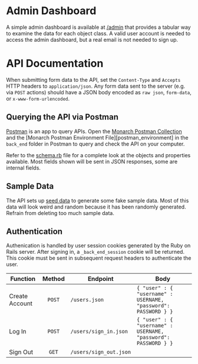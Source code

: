 # Admin Dashboard
A simple admin dashboard is available at [/admin][admin] that provides a tabular way to examine the data for each
object class. A valid user account is needed to access the admin dashboard, but a real email is not needed to sign up.

# API Documentation
When submitting form data to the API, set the `Content-Type` and `Accepts` HTTP headers to `application/json`. Any form
data sent to the server (e.g. via `POST` actions) should have a JSON body encoded as `raw json`, `form-data`, or
`x-www-form-urlencoded`.

## Querying the API via Postman
[Postman][postman_download] is an app to query APIs. Open the [Monarch Postman Collection][postman_collection] and 
the [Monarch Postman Environment File][postman_environment] in the `back_end` folder in Postman to query and check the 
API on your computer.

Refer to the [schema.rb][schema] file for a complete
look at the objects and properties available. Most fields shown will be sent in JSON responses, some are internal
fields.

## Sample Data
The API sets up [seed data][seeds] to generate some fake sample data. Most of this data will look weird and random 
because it has been randomly generated. Refrain from deleting too much sample data.  

## Authentication
Authenication is handled by user session cookies generated by the Ruby on Rails server. After signing in, a 
`_back_end_session` cookie will be returned. This cookie must be sent in subsequent request headers to authenticate the 
user.

| **Function**   | **Method** | **Endpoint**           | **Body**                                                       |
|----------------|:----------:|------------------------|----------------------------------------------------------------|
| Create Account |   `POST`   | `/users.json`          | `{ "user" : { "username" : USERNAME, "password": PASSWORD } }` |
| Log In         |   `POST`   | `/users/sign_in.json`  | `{ "user" : { "username" : USERNAME, "password": PASSWORD } }` |
| Sign Out       |    `GET`   | `/users/sign_out.json` |                                                                |

[admin]: https://yata-monarch.herokuapp.com/admin
[postman_download]: https://www.postman.com/downloads/
[postman_env]: https://github.com/tuanhuynh18/monarch/blob/main/back_end/yata_back_end.postman_environment.json
[postman_collection]: https://github.com/tuanhuynh18/monarch/blob/main/back_end/yata_back_end.postman_collection.json
[schema]: https://github.com/tuanhuynh18/monarch/blob/main/back_end/db/schema.rb
[seeds]: https://github.com/tuanhuynh18/monarch/blob/main/back_end/db/seeds.rb